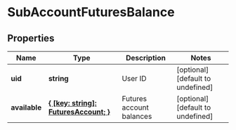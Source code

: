 # SubAccountFuturesBalance

## Properties

Name | Type | Description | Notes
------------ | ------------- | ------------- | -------------
**uid** | **string** | User ID | [optional] [default to undefined]
**available** | [**{ [key: string]: FuturesAccount; }**](FuturesAccount.md) | Futures account balances | [optional] [default to undefined]

